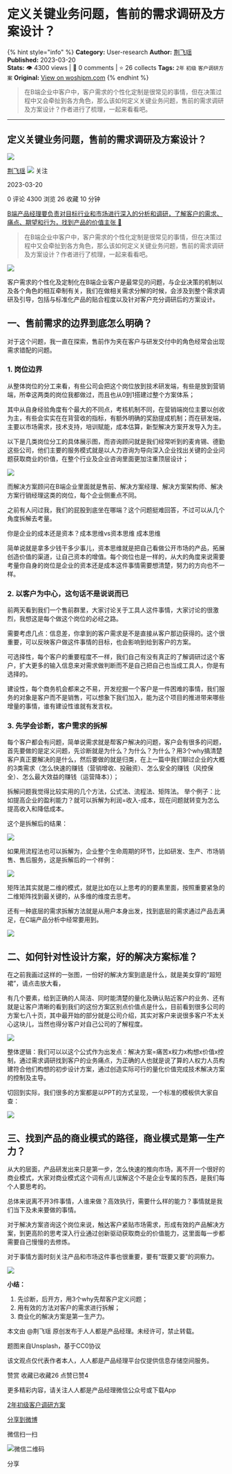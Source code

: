 # 定义关键业务问题，售前的需求调研及方案设计？
{% hint style="info" %}
**Category:** User-research
**Author:** [荆飞瑶](https://www.woshipm.com/u/120877)
**Published:** 2023-03-20  
**Stats:** 👁️ 4300 views | 💬 0 comments | ⭐ 26 collects
**Tags:** `2年` `初级` `客户调研方案`
**Original:** [View on woshipm.com](https://www.woshipm.com/user-research/5784849.html)
{% endhint %}
> 在B端企业中客户中，客户需求的个性化定制是很常见的事情，但在决策过程中又会牵扯到各方角色，那么该如何定义关键业务问题，售前的需求调研及方案设计？作者进行了梳理，一起来看看吧。

---

## 定义关键业务问题，售前的需求调研及方案设计？

[![](https://image.woshipm.com/wp-files/2022/01/GgDnEtnhHEdmHQTG0cnE.jpg!/both/72x72)](https://www.woshipm.com/u/120877)

[荆飞瑶](https://www.woshipm.com/u/120877) ![](https://static.woshipm.com/tag/1101_1@2x.png) 关注

2023-03-20

0 评论 4300 浏览 26 收藏 10 分钟

[B端产品经理要负责对目标行业和市场进行深入的分析和调研，了解客户的需求、痛点、期望和行为，找到产品的价值主张 🔗](https://ke.qidianla.com/courses/bcpm)

> 在B端企业中客户中，客户需求的个性化定制是很常见的事情，但在决策过程中又会牵扯到各方角色，那么该如何定义关键业务问题，售前的需求调研及方案设计？作者进行了梳理，一起来看看吧。

![](https://image.woshipm.com/wp-files/2023/03/4C237MZUgcM9gYDei2w6.png)

客户需求的个性化及定制化在B端企业客户是最常见的问题，与企业决策的机制以及各个角色的相互牵制有关，我们在做相关需求分解的时候，会涉及到整个需求调研及引导，包括与标准化产品的贴合程度以及针对客户充分调研后的方案设计。

## 一、售前需求的边界到底怎么明确？

对于这个问题，我一直在探索，售前作为夹在客户与研发交付中的角色经常会出现需求错配的问题。

### 1\. 岗位边界

从整体岗位的分工来看，有些公司会把这个岗位放到技术研发端，有些是放到营销端，所幸这两类的岗位我都做过，而且也从0到1搭建过整个方案体系；

其中从自身经验角度有个最大的不同点，考核机制不同，在营销端岗位主要以创收为主，有些会实实在在背营收的指标，有额外明确的奖励提成机制；而在研发端，主要以市场需求，技术支持，培训赋能，成本估算，新型解决方案开发导入为主。

以下是几类岗位分工的具体展示图，而咨询顾问就是我们经常听到的麦肯锡、德勤这些公司，他们主要的服务模式就是以人力咨询为导向深入企业找出关键的企业问题获取商业的价值，在整个行业及企业咨询里面更加注重顶层设计；

![](https://image.woshipm.com/wp-files/2023/03/dDSm591xsAUh8i2Ivd27.png)

而解决方案顾问在B端企业里面就是售前、解决方案经理、解决方案架构师、解决方案行销经理这类的岗位，每个企业侧重点不同。

之前有人问过我，我们的屁股到底坐在哪端？这个问题挺难回答，不过可以从几个角度拆解去考量。

你是企业的成本还是资本？成本思维vs资本思维 成本思维

简单说就是拿多少钱干多少事儿，资本思维就是把自己看做公开市场的产品，拓展创造价值的渠道，让自己资本的增值。每个岗位也是一样的，从大的角度来说需要考量你自身的岗位是企业的资本还是成本这件事情需要想清楚，努力的方向也不一样。

### 2\. 以客户为中心，这句话不是说说而已

前两天看到我们一个售前群里，大家讨论关于工具人这件事情，大家讨论的很激烈，我想这是每个做这个岗位的必经之路。

需要考虑几点：信息差，你拿到的客户需求是不是直接从客户那边获得的。这个很重要，可以反映客户做这件事情的目标，也会影响到给到客户的方案。

可选择性，每个客户的重要程度不一样，我们自己有没有真正的了解调研过这个客户，扩大更多的输入信息来对需求做判断而不是自己把自己也当成工具人，你是有选择的。

建设性，每个商务机会都来之不易，开发挖掘一个客户是一件困难的事情，我们服务的对象是客户而不是销售，可以想象下我们加入，能为这个项目的推进带来哪些增量的事情，谁有建设性谁就有发言权。

### 3\. 先学会诊断，客户需求的拆解

每个客户都会有问题，简单说需求就是帮客户解决的问题，客户会有很多的问题，首先要做的是定义问题，先诊断就是为什么？为什么？为什么？用3个why搞清楚客户真正要解决的是什么，然后要做的就是归类，在上一篇中我们聊过企业的大概的3类需求（怎么快速的赚钱（营销增收、投融资）、怎么安全的赚钱（风控保全）、怎么最大效益的赚钱（运营降本））；

拆解问题我觉得比较实用的几个方法，公式法、流程法、矩阵法。 举个例子：比如提高企业的盈利能力？就可以拆解为利润=收入-成本，现在问题就转变为怎么提高收入和降低成本。

这个是拆解后的结果：

![](https://image.woshipm.com/wp-files/2023/03/g7qZ5kfM3ndyL97lerUe.jpg)

如果用流程法也可以拆解为，企业整个生命周期的环节，比如研发、生产、市场销售、售后服务，这是拆解后的一个样例：

![](https://image.woshipm.com/wp-files/2023/03/QBRTR1R5fczi5rONFzh3.jpg)

矩阵法其实就是二维的模式，就是比如在以上思考的的要素里面，按照重要紧急的二维矩阵找到最关键的，从多维的维度去思考。

还有一种底层的需求拆解方法就是从用户本身出发，找到底层的需求通过产品去满足，在C端产品分析中经常要用到。

![](https://image.woshipm.com/wp-files/2023/03/zzn1zrW6dsAiv1kkpEHI.jpg)

## 二、如何针对性设计方案，好的解决方案标准？

在之前我画过这样的一张图，一份好的解决方案到底是什么，就是美女穿的“超短裙”，请点击放大看，

有几个要素，给到正确的人简洁、同时能清楚的量化及确认贴近客户的业务、还有就是让客户清晰的看到我们的这份方案区别点价值点是什么，目前看到很多公司的方案七八十页，其中最开始的部分就是公司介绍，其实对客户来说很多客户不太关心这块儿，当然也得分客户对自己公司的了解程度。

![](https://image.woshipm.com/wp-files/2023/03/qhNURXAbUvTALN5nc1GV.png)

整体逻辑：我们可以以这个公式作为出发点：解决方案=痛苦x权力x构想x价值x控制，通过需求调研找到客户的业务痛点，为正确的人也就是说了算的人权力人员构建符合他们构想的初步设计方案，通过创造实际可行的量化价值完成技术解决方案的控制及主导。

切回到实际，我们很多的方案都是以PPT的方式呈现，一个标准的模板供大家自查：

![](https://image.woshipm.com/wp-files/2023/03/0tf7ImV0Zoqk2ZnLAwY6.jpg)

## 三、找到产品的商业模式的路径，商业模式是第一生产力？

从大的层面，产品研发出来只是第一步，怎么快速的推向市场，离不开一个很好的商业模式，大家对商业模式这个词有点儿误解这个不是企业专属的东西，是我们每个人要思考的。

总体来说离不开3件事情，人谁来做？高效执行，需要什么样的能力？事情就是我们当下及未来要做的事情。

对于解决方案咨询这个岗位来说，触达客户紧贴市场需求，形成有效的产品解决方案，到更高阶的思考深入行业通过创新驱动获取商业的价值能力，这里面每一步都需要自己慢慢的去修炼。

对于事情方面时刻关注产品和市场这件事也很重要，要有“既要又要”的洞察力。

![](https://image.woshipm.com/wp-files/2023/03/CRmDMMirsU30qUDublsS.png)

**小结：**

1.  先诊断，后开方，用3个why先帮客户定义问题；
2.  用有效的方法对客户的需求进行拆解；
3.  商业化的解决方案是第一生产力。

本文由 @荆飞瑶 原创发布于人人都是产品经理。未经许可，禁止转载。

题图来自Unsplash，基于CC0协议

该文观点仅代表作者本人，人人都是产品经理平台仅提供信息存储空间服务。

赞赏 收藏已收藏26 点赞已赞4

更多精彩内容，请关注人人都是产品经理微信公众号或下载App

[2年](https://www.woshipm.com/tag/2%e5%b9%b4)[初级](https://www.woshipm.com/tag/%e5%88%9d%e7%ba%a7)[客户调研方案](https://www.woshipm.com/tag/%e5%ae%a2%e6%88%b7%e8%b0%83%e7%a0%94%e6%96%b9%e6%a1%88)

[分享到微博](https://service.weibo.com/share/share.php?appkey=2775287854&title=定义关键业务问题，售前的需求调研及方案设计？&url=https://www.woshipm.com/user-research/5784849.html&pic=https://image.woshipm.com/wp-files/2023/03/4C237MZUgcM9gYDei2w6.png)

微信扫一扫

![微信二维码](https://api.pwmqr.com/qrcode/create/?url=https://www.woshipm.com/user-research/5784849.html)

分享